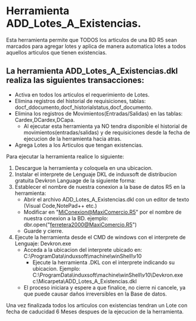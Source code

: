 # Herramienta ADD_Lotes_A_Existencias.
Esta herramienta permite que TODOS los articulos de una BD R5 sean marcados para agregar lotes y aplica de manera automatica lotes a todos aquellos articulos que tienen existencias.
## La herramienta ADD_Lotes_A_Existencias.dkl realiza las siguientes transacciones:

- Activa en todos los articulos el requerimiento de Lotes.
- Elimina registros del historial de requisiciones, tablas: docf_ddocumento,docf_historialstatus,docf_documento.
- Elimina los registros de Movimientos(Entradas/Salidas) en las tablas: Cardex,DCardex,DCapa.
  - Al ejecutar esta herramienta ya NO tendra disponible el historial de movimientos(entradas/salidas) y de requisiciones desde la  fecha de ejecucion de la herramienta hacia atras.
- Agrega Lotes a los Articulos que tengan existencias.

Para ejecutar la herramienta realice lo siguiente:
1. Descargue la herramienta y coloquela en una ubicacion.
2. Instalar el interprete de Lenguaje DKL de induxsoft de distribucion gratuita Devkron Language de la siguiente forma:
3. Establecer el nombre de nuestra conexion a la base de datos R5 en la herramienta:
	- Abrir el archivo ADD_Lotes_A_Existencias.dkl con un editor de texto (Visual Code,NotePad++ etc.)
	- Modificar en "MiConexion@MaxiComercio.R5" por el nombre de nuestra conexion a la BD.
           	ejemplo: dbr.open("ferretera2000@MaxiComercio.R5") 
	- Guarde y cierre.
4. Ejecute la herramienta desde el CMD de windows con el interprete de Lenguaje: Devkron.exe
	- Acceda a la ubicacion del interprete ubicado en: C:\ProgramData\induxsoft\machine\winShell\v10
        - Ejecute la herramienta .DKL con el interprete indicando su ubicacion.
		Ejemplo: C:\ProgramData\induxsoft\machine\winShell\v10\Devkron.exe c:\Micarpeta\ADD_Lotes_A_Existencias.dkl	
	- El proceso iniciara y espere a que finalice, no cierre ni cancele, ya que puede causar daños irreversibles en la Base de datos.

Una vez finalizada todos los articulos con existencias tendran un Lote con fecha de caducidad 6 Meses despues de la ejecucion de la herramienta.





